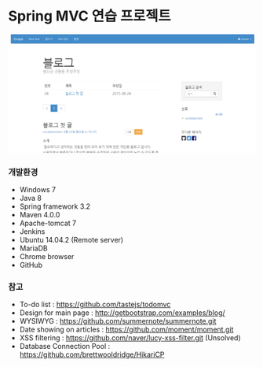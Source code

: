 # Spring MVC 연습 프로젝트

![alt tag](https://github.com/hhtt2000/spring/blob/master/blueberry/blog2015-08-24%2015%3B04%3B46.PNG)

### 개발환경
* Windows 7
* Java 8
* Spring framework 3.2
* Maven 4.0.0
* Apache-tomcat 7
* Jenkins
* Ubuntu 14.04.2 (Remote server)
* MariaDB
* Chrome browser
* GitHub

### 참고
* To-do list : https://github.com/tastejs/todomvc
* Design for main page : http://getbootstrap.com/examples/blog/
* WYSIWYG : https://github.com/summernote/summernote.git
* Date showing on articles : https://github.com/moment/moment.git
* XSS filtering : https://github.com/naver/lucy-xss-filter.git (Unsolved)
* Database Connection Pool : https://github.com/brettwooldridge/HikariCP
